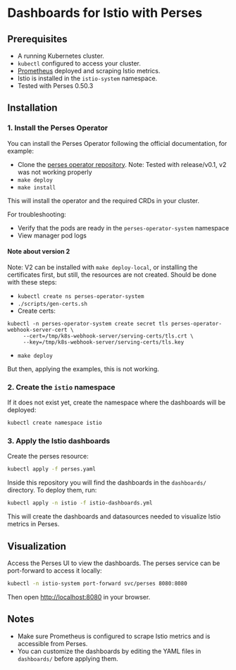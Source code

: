 # Dashboards for Istio with Perses


## Prerequisites

- A running Kubernetes cluster.
- `kubectl` configured to access your cluster.
- [Prometheus](https://prometheus.io/) deployed and scraping Istio metrics.
- Istio is installed in the `istio-system` namespace.
- Tested with Perses 0.50.3

## Installation

### 1. Install the Perses Operator

You can install the Perses Operator following the official documentation, for example:

- Clone the [perses operator repository](https://github.com/perses/perses-operator). Note: Tested with release/v0.1, v2 was not working properly
- `make deploy`
- `make install`

This will install the operator and the required CRDs in your cluster.

For troubleshooting:
- Verify that the pods are ready in the `perses-operator-system` namespace
- View manager pod logs 

#### Note about version 2

Note: V2 can be installed with `make deploy-local`, or installing the certificates first, but still, the resources are not created. Should be done with these steps: 

- `kubectl create ns perses-operator-system`
- `./scripts/gen-certs.sh`
- Create certs: 
```
kubectl -n perses-operator-system create secret tls perses-operator-webhook-server-cert \
     --cert=/tmp/k8s-webhook-server/serving-certs/tls.crt \
     --key=/tmp/k8s-webhook-server/serving-certs/tls.key
```
- `make deploy`

But then, applying the examples, this is not working. 

### 2. Create the `istio` namespace

If it does not exist yet, create the namespace where the dashboards will be deployed:

```sh
kubectl create namespace istio
```

### 3. Apply the Istio dashboards

Create the perses resource: 

```sh
kubectl apply -f perses.yaml
```

Inside this repository you will find the dashboards in the `dashboards/` directory. To deploy them, run:

```sh
kubectl apply -n istio -f istio-dashboards.yml
```

This will create the dashboards and datasources needed to visualize Istio metrics in Perses.

## Visualization

Access the Perses UI to view the dashboards. The perses service can be port-forward to access it locally:

```sh
kubectl -n istio-system port-forward svc/perses 8080:8080
```

Then open [http://localhost:8080](http://localhost:8080) in your browser.

## Notes

- Make sure Prometheus is configured to scrape Istio metrics and is accessible from Perses.
- You can customize the dashboards by editing the YAML files in `dashboards/` before applying them.


